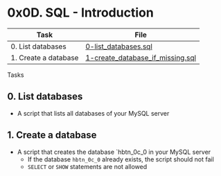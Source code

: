 # 0x0D. SQL - Introduction

| Task | File |
| ---- | ---- |
| 0. List databases | [0-list_databases.sql](./0-list_databases.sql) |
| 1. Create a database | [1-create_database_if_missing.sql](./1-create_database_if_missing.sql) |

Tasks
## 0. List databases
* A script that lists all databases of your MySQL server
## 1. Create a database
* A script that creates the database `hbtn_0c_0 in your MySQL server
	* If the database `hbtn_0c_0` already exists, the script should not fail
	* `SELECT` or `SHOW` statements are not allowed
